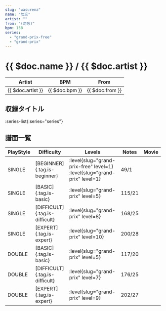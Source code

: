 ```yaml
---
slug: "wasurena"
name: "勿忘"
artist: ""
from: "(勿忘)"
bpm: 158
series:
  - "grand-prix-free"
  - "grand-prix"
---
```


# {{ $doc.name }} / {{ $doc.artist }}

|Artist|BPM|From|
|------|---|----|
|{{ $doc.artist }}|{{ $doc.bpm }}|{{ $doc.from }}|

## 収録タイトル

:series-list{:series="series"}

## 譜面一覧

|PlayStyle|Difficulty|Levels|Notes|Movie|
|---------|----------|------|-----|-----|
|SINGLE|[BEGINNER]{.tag.is-beginner}|<div class="field is-grouped is-grouped-multiline"> :level{slug="grand-prix-free" level=1} :level{slug="grand-prix" level=1}</div>|49/1||
|SINGLE|[BASIC]{.tag.is-basic}|<div class="field is-grouped is-grouped-multiline"> :level{slug="grand-prix" level=5}</div>|115/21||
|SINGLE|[DIFFICULT]{.tag.is-difficult}|<div class="field is-grouped is-grouped-multiline"> :level{slug="grand-prix" level=8}</div>|168/25||
|SINGLE|[EXPERT]{.tag.is-expert}|<div class="field is-grouped is-grouped-multiline"> :level{slug="grand-prix" level=10}</div>|200/28||
|DOUBLE|[BASIC]{.tag.is-basic}|<div class="field is-grouped is-grouped-multiline"> :level{slug="grand-prix" level=5}</div>|117/20||
|DOUBLE|[DIFFICULT]{.tag.is-difficult}|<div class="field is-grouped is-grouped-multiline"> :level{slug="grand-prix" level=7}</div>|176/25||
|DOUBLE|[EXPERT]{.tag.is-expert}|<div class="field is-grouped is-grouped-multiline"> :level{slug="grand-prix" level=9}</div>|202/27||
